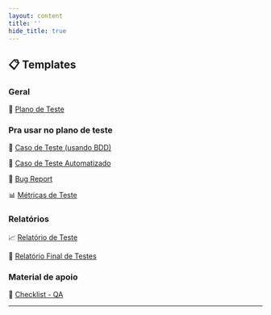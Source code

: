 ```yaml
---
layout: content
title: ''
hide_title: true
---
```


<!--
 TODO: deixar os tamplates baixaveis e com uma versão de exemplo 
 -->

## 📋 Templates 

### Geral
🧪 [Plano de Teste](./Plano_de_teste.html)  

### Pra usar no plano de teste

🧩 [Caso de Teste (usando BDD)](./Caso_de_teste.html)  

🤖 [Caso de Teste Automatizado](./teste_automatizado.html)  

🐞 [Bug Report](./bug.html)

📊 [Métricas de Teste](./metricas.html)  

### Relatórios

📈 [Relatório de Teste](./relatorio.html)  

📘 [Relatório Final de Testes](./relatorio_final.html)

### Material de apoio
📝 [Checklist - QA](./Checklist_teste.html)  

---
